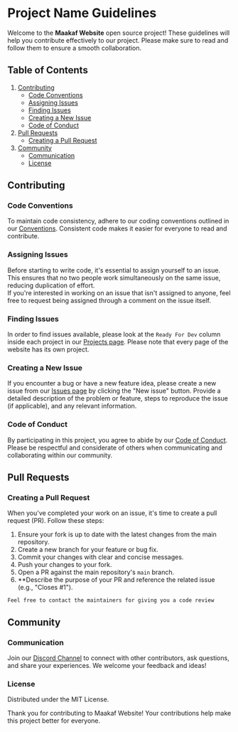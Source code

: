# Project Name Guidelines

Welcome to the **Maakaf Website** open source project! These guidelines will help you contribute effectively to our project. Please make sure to read and follow them to ensure a smooth collaboration.

## Table of Contents
1. [Contributing](#contributing)
    - [Code Conventions](#code-conventions)
    - [Assigning Issues](#assigning-issues)
    - [Finding Issues](#finding-issues)
    - [Creating a New Issue](#creating-a-new-issue)
    - [Code of Conduct](#code-of-conduct)
2. [Pull Requests](#pull-requests)
    - [Creating a Pull Request](#creating-a-pull-request)
3. [Community](#community)
    - [Communication](#communication)
    - [License](#license)

## Contributing

### Code Conventions

To maintain code consistency, adhere to our coding conventions outlined in our [Conventions](CONVENTIONS.md). Consistent code makes it easier for everyone to read and contribute.

### Assigning Issues

Before starting to write code, it's essential to assign yourself to an issue. This ensures that no two people work simultaneously on the same issue, reducing duplication of effort. \
If you're interested in working on an issue that isn't assigned to anyone, feel free to request being assigned through a comment on the issue itself.

### Finding Issues

In order to find issues available, please look at the `Ready For Dev` column inside each project in our [Projects page](https://github.com/orgs/Maakaf/projects/). Please note that every page of the website has its own project.

### Creating a New Issue

If you encounter a bug or have a new feature idea, please create a new issue from our [Issues page](https://github.com/Maakaf/maakaf-website/issues) by clicking the "New issue" button. Provide a detailed description of the problem or feature, steps to reproduce the issue (if applicable), and any relevant information.

### Code of Conduct

By participating in this project, you agree to abide by our [Code of Conduct](CODE_OF_CONDUCT.md). Please be respectful and considerate of others when communicating and collaborating within our community.

## Pull Requests

### Creating a Pull Request

When you've completed your work on an issue, it's time to create a pull request (PR). Follow these steps:

1. Ensure your fork is up to date with the latest changes from the main repository.
2. Create a new branch for your feature or bug fix.
3. Commit your changes with clear and concise messages.
4. Push your changes to your fork.
5. Open a PR against the main repository's `main` branch.
6. **Describe the purpose of your PR and reference the related issue (e.g., "Closes #1").

`Feel free to contact the maintainers for giving you a code review`

## Community

### Communication

Join our [Discord Channel](https://discord.gg/uZvKfvG7NU) to connect with other contributors, ask questions, and share your experiences. We welcome your feedback and ideas!

### License

Distributed under the MIT License.

Thank you for contributing to Maakaf Website! Your contributions help make this project better for everyone.